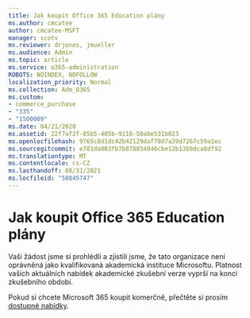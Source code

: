 ```yaml
---
title: Jak koupit Office 365 Education plány
ms.author: cmcatee
author: cmcatee-MSFT
manager: scotv
ms.reviewer: drjones, jmueller
ms.audience: Admin
ms.topic: article
ms.service: o365-administration
ROBOTS: NOINDEX, NOFOLLOW
localization_priority: Normal
ms.collection: Adm_O365
ms.custom:
- commerce_purchase
- "335"
- "1500009"
ms.date: 04/21/2020
ms.assetid: 22f7af2f-85b5-405b-9116-50abe531b023
ms.openlocfilehash: 9765c8d1dc42b42129daf78d7a39d7267c59a1ec
ms.sourcegitcommit: e781da003fb7b878854846cbe12b13b9dca8df92
ms.translationtype: MT
ms.contentlocale: cs-CZ
ms.lasthandoff: 08/31/2021
ms.locfileid: "58845747"
---
```

# <a name="how-to-purchase-office-365-education-plans"></a>Jak koupit Office 365 Education plány

Vaši žádost jsme si prohlédli a zjistili jsme, že tato organizace není oprávněná jako kvalifikovaná akademická instituce Microsoftu. Platnost vašich aktuálních nabídek akademické zkušební verze vyprší na konci zkušebního období.
  
Pokud si chcete Microsoft 365 koupit komerčně, přečtěte si prosím [dostupné nabídky](https://go.microsoft.com/fwlink/p/?linkid=868433).  
